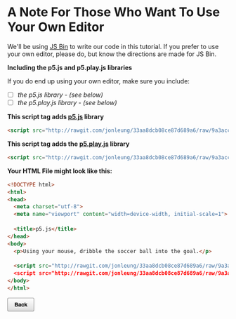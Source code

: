 # A Note For Those Who Want To Use Your Own Editor

We'll be using [JS Bin](https://jsbin.com) to write our code in this tutorial.
If you prefer to use your own editor, please do, but know the directions are
made for JS Bin.

**Including the p5.js and p5.play.js libraries**

If you do end up using your own editor, make sure you include:

- [ ] _the p5.js library - (see below)_
- [ ] _the p5.play.js library - (see below)_

**This script tag adds [**p5.js**](http://p5js.org/) library**

```html
<script src="http://rawgit.com/jonleung/33aa8dcb08ce87d689a6/raw/9a3acc3f39ea114aadc1ab87c75f518c553f54ca/p5.js"></script>
```
**This script tag adds the [**p5.play.js**](http://p5play.molleindustria.org) library**

```html
<script src="http://rawgit.com/jonleung/33aa8dcb08ce87d689a6/raw/9a3acc3f39ea114aadc1ab87c75f518c553f54ca/p5.play.js"></script>
```

**Your HTML File might look like this:**

```html
<!DOCTYPE html>
<html>
<head>
  <meta charset="utf-8">
  <meta name="viewport" content="width=device-width, initial-scale=1">

  <title>p5.js</title>
</head>
<body>
  <p>Using your mouse, dribble the soccer ball into the goal.</p>

  <script src="http://rawgit.com/jonleung/33aa8dcb08ce87d689a6/raw/9a3acc3f39ea114aadc1ab87c75f518c553f54ca/p5.js"></script
  <script src="http://rawgit.com/jonleung/33aa8dcb08ce87d689a6/raw/9a3acc3f39ea114aadc1ab87c75f518c553f54ca/p5.play.js"></script>
</body>
</html>
```

[![](img/bttn_back.png)](https://rawgit.com/jonleung/77f8662577df9c2ff04d/raw/2c8489d490de8e37e89e6fb5b9073f904b6377e0/index.html)
